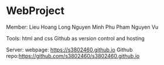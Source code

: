 # WebProject
Member:
Lieu Hoang Long
Nguyen Minh Phu
Pham Nguyen Vu

Tools:
html and css
Github as version control and hosting

Server:
webpage: https://s3802460.github.io
Github repo:https://github.com/s3802460/s3802460.github.io

